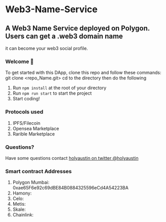 # Web3-Name-Service

## A Web3 Name Service deployed on Polygon. Users can get a .web3 domain name

it can become your web3 social profile.

### **Welcome 👋**

To get started with this DApp, clone this repo and follow these commands:
git clone <repo_Name.git>
cd to the directory
then do the following
1. Run `npm install` at the root of your directory
2. Run `npm run start` to start the project
3. Start coding!

### Protocols used
1. IPFS/Filecoin
2. Opensea Marketplace
3. Rarible Marketplace




### **Questions?**
Have some questions contact [holyaustin on twitter @holyaustin](https://www.twitter.com/holyaustin)

### Smart contract Addresses
1. Polygon Mumbai: 0xae65F6e92c69dBE84B0884325596eCd4A54223BA
2. Hamony: 
3. Celo:
4. Metis:
5. Skale: 
6. Chainlink: 

